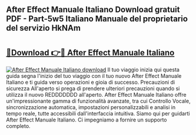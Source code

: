 ## After Effect Manuale Italiano Download gratuit PDF - Part-5w5 Italiano Manuale del proprietario del servizio HkNAm

# <h2><a href="http://dfh2lr.blite.top/?on=After+Effect+Manuale+Italiano">🔗Download 👉🔴 After Effect Manuale Italiano</a></h2>

[![After Effect Manuale Italiano download](https://i.imgur.com/lujVjoI.png)](http://dfh2lr.blite.top/?on=After+Effect+Manuale+Italiano)
Il tuo viaggio inizia qui questa guida segna l'inizio del tuo viaggio con il tuo nuovo After Effect Manuale Italiano e ti guida verso operazioni e gioia di successo. Precauzioni di sicurezza All'aperto si prega di prendere ulteriori precauzioni quando si utilizza il nuovo REDDDDDDD all'aperto. After Effect Manuale Italiano offre un'impressionante gamma di funzionalità avanzate, tra cui Controllo Vocale, sincronizzazione automatica, impostazioni personalizzabili e analisi in tempo reale, tutte accessibili dall'interfaccia intuitiva. Siamo qui per guidarti After Effect Manuale Italiano. Ci impegniamo a fornire un supporto completo.
